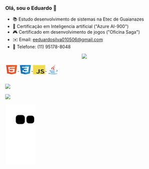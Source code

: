### Olá, sou o Eduardo 👋

- 📚 Estudo desenvolvimento de sistemas na Etec de Guaianazes
- 🤖 Certificação em Inteligencia artificial ("Azure AI-900")
- 🎮 Certificado em desenvolvimento de jogos ("Oficina Saga")
- ✉️ Email: eeduardosilva010506@gmail.com
- 📱 Telefone: (11) 95178-8048

<div align="center">
  <a href="https://github.com/rafaballerini">
  <img height="180em" src="https://github-readme-stats.vercel.app/api/top-langs/?username=Eduardo7070&layout=compact&langs_count=7&theme=dark"/>
</div>
<div style="display: inline_block"><br>
  <img align="center" alt="Edu-HTML" height="30" width="40" src="https://raw.githubusercontent.com/devicons/devicon/master/icons/html5/html5-original.svg">
  <img align="center" alt="Edu-CSS" height="30" width="40" src="https://raw.githubusercontent.com/devicons/devicon/master/icons/css3/css3-original.svg">
   <img align="center" alt="Edu-javascript" height="30" width="40" src="https://raw.githubusercontent.com/devicons/devicon/master/icons/javascript/javascript-original.svg">
   <img align="center" alt="Edu-java" height="30" width="40" src="https://raw.githubusercontent.com/devicons/devicon/master/icons/java/java-original.svg">

  
          
</div>
  
  ##
  
  <a href="https://instagram.com/eduardosn7070" target="_blank"><img src="https://img.shields.io/badge/-Instagram-%23E4405F?style=for-the-badge&logo=instagram&logoColor=white" target="_blank"></a>
  
  <a href="https://wa.me/5511951788048" target="_blank"><img src="https://img.shields.io/badge/-Whatsapp-%23E4405F?style=for-the-badge&logo=whatsapp&logoColor=green" target="_blank"></a>

  

 
  ![Snake animation](https://github.com/rafaballerini/rafaballerini/blob/output/github-contribution-grid-snake.svg)
 
</div>
